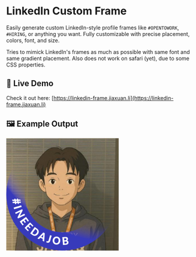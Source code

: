# LinkedIn Custom Frame

Easily generate custom LinkedIn-style profile frames like `#OPENTOWORK`, `#HIRING`, or anything you want. Fully customizable with precise placement, colors, font, and size.

Tries to mimick LinkedIn's frames as much as possible with same font and same gradient placement. Also does not work on safari (yet), due to some CSS properties.

## 🔗 Live Demo  
Check it out here: [https://linkedin-frame.jiaxuan.li](https://linkedin-frame.jiaxuan.li)

## 🖼️ Example Output  

<img src="assets/example-1.png" width="300" />
